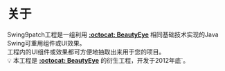 # 关于
Swing9patch工程是一组利用 **[:octocat: BeautyEye](https://github.com/JackJiang2011/beautyeye)** 相同基础技术实现的Java Swing可重用组件或UI效果。<br>
工程内的UI组件或效果都可方便地抽取出来用于您的项目。<br>
:bulb: 本工程是 **[:octocat: BeautyEye](https://github.com/JackJiang2011/beautyeye)** 的衍生工程，开发于2012年底`。
